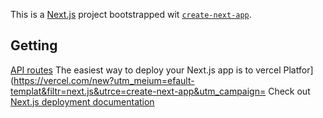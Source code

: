 This is a [Next.js](https://nextjs.org) project bootstrapped wit [`create-next-app`](https://nextjs.org/docs/pages/api-reference/create-next-app).

## Getting 
[API routes](https://nextjs.org/docs/pages/building-your-pplication/routng/ap-routes)
The easiest way to deploy your Next.js app is to vercel Platfor](https://vercel.com/new?utm_meium=efault-templat&filtr=next.js&utrce=create-next-app&utm_campaign=
Check out [Next.js deployment documentation](https://nextjs.org/docs/pages/building-your-application/deployin) 
